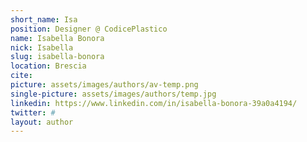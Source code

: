 ```yaml
---
short_name: Isa
position: Designer @ CodicePlastico
name: Isabella Bonora
nick: Isabella
slug: isabella-bonora
location: Brescia
cite: 
picture: assets/images/authors/av-temp.png
single-picture: assets/images/authors/temp.jpg
linkedin: https://www.linkedin.com/in/isabella-bonora-39a0a4194/
twitter: #
layout: author
---
```


<p></p>
